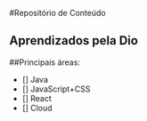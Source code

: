 #Repositório de Conteúdo
## Aprendizados pela Dio

##Principais áreas:

- [] Java
- [] JavaScript+CSS
- [] React
- [] Cloud 
